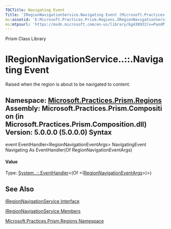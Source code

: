 ```yaml
---
TOCTitle: Navigating Event
Title: 'IRegionNavigationService.Navigating Event (Microsoft.Practices.Prism.Regions)'
ms:assetid: 'E:Microsoft.Practices.Prism.Regions.IRegionNavigationService.Navigating'
ms:mtpsurl: 'https://msdn.microsoft.com/en-us/library/Gg430932(v=PandP.50)'
---
```


Prism Class Library

IRegionNavigationService..::.Navigating Event
=============================================

Raised when the region is about to be navigated to content.

**Namespace:** [Microsoft.Practices.Prism.Regions](https://msdn.microsoft.com/n:microsoft.practices.prism.regions)
**Assembly:** Microsoft.Practices.Prism.Composition (in Microsoft.Practices.Prism.Composition.dll) Version: 5.0.0.0 (5.0.0.0)
Syntax
------

<span id="syntaxToggle"></span>event EventHandler&lt;RegionNavigationEventArgs&gt; NavigatingEvent Navigating As EventHandler(Of RegionNavigationEventArgs)
#### Value

Type: [System..::.EventHandler](http://msdn2.microsoft.com/en-us/library/db0etb8x)&lt;(Of &lt;([RegionNavigationEventArgs](https://msdn.microsoft.com/t:microsoft.practices.prism.regions.regionnavigationeventargs)&gt;)&gt;)

See Also
--------

<span id="seeAlsoToggle"></span>
[IRegionNavigationService Interface](https://msdn.microsoft.com/t:microsoft.practices.prism.regions.iregionnavigationservice)

[IRegionNavigationService Members](https://msdn.microsoft.com/allmembers.t:microsoft.practices.prism.regions.iregionnavigationservice)

[Microsoft.Practices.Prism.Regions Namespace](https://msdn.microsoft.com/n:microsoft.practices.prism.regions)
